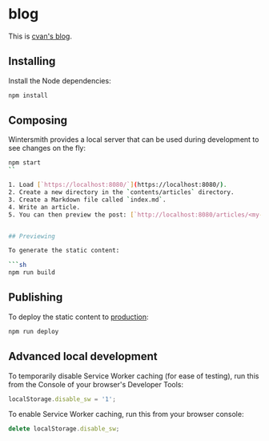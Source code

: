 # blog

This is [cvan's blog](https://blog.cvan.io/).


## Installing

Install the Node dependencies:

```sh
npm install
```

## Composing

Wintersmith provides a local server that can be used during development to see changes on the fly:

```sh
npm start
``

1. Load [`https://localhost:8080/`](https://localhost:8080/).
2. Create a new directory in the `contents/articles` directory.
3. Create a Markdown file called `index.md`.
4. Write an article.
5. You can then preview the post: [`http://localhost:8080/articles/<my-article-slug>/`](`http://localhost:8080/articles/<my-article-slug>/`)


## Previewing

To generate the static content:

```sh
npm run build
```

## Publishing

To deploy the static content to [production](https://blog.cvan.io/):

```sh
npm run deploy
```

## Advanced local development

To temporarily disable Service Worker caching (for ease of testing), run this from the Console of your browser's Developer Tools:

```js
localStorage.disable_sw = '1';
```

To enable Service Worker caching, run this from your browser console:

```js
delete localStorage.disable_sw;
```

